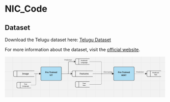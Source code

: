 # NIC_Code

## Dataset

Download the Telugu dataset here: [Telugu Dataset](https://cvit.iiit.ac.in/images/Projects/wordlevel-Indicscripts/IIIT-HW-Telugu_v1.tar.gz)

For more information about the dataset, visit the [official website](https://cvit.iiit.ac.in/research/projects/cvit-projects/indic-hw-data).

![Example Image](static/nic.jpg)

